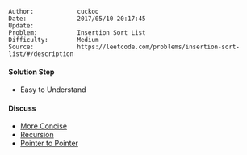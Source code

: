 
    Author:            cuckoo
    Date:              2017/05/10 20:17:45
    Update:            
    Problem:           Insertion Sort List
    Difficulty:        Medium
    Source:            https://leetcode.com/problems/insertion-sort-list/#/description

#### Solution Step
 - Easy to Understand

#### Discuss
 - [More Concise](https://discuss.leetcode.com/topic/8570/an-easy-and-clear-way-to-sort-o-1-space)
 - [Recursion](https://discuss.leetcode.com/topic/31210/c-recursive-insertion-sort)
 - [Pointer to Pointer](https://discuss.leetcode.com/topic/5879/my-c-solution-by-using-pointer-s-pointer-to-do-insertion)
